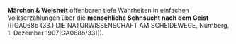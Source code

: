 
**Märchen & Weisheit** offenbaren tiefe Wahrheiten in einfachen Volkserzählungen über die **menschliche Sehnsucht nach dem Geist** ([[GA068b (33.) DIE NATURWISSENSCHAFT AM SCHEIDEWEGE, Nürnberg, 1. Dezember 1907|GA068b/33]]).
